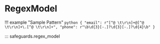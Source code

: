 # RegexModel

!!! example "Sample Pattern"
    ```python
    {
        "email": r"[^@ \t\r\n]+@[^@ \t\r\n]+\.[^@ \t\r\n]+",
        "phone": r"\b\d{3}[-.]?\d{3}[-.]?\d{4}\b"
    }
    ```

::: safeguards.regex_model
